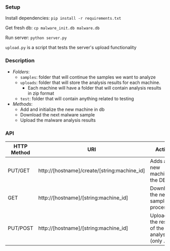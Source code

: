 



### Setup

Install dependencies:
`pip install -r requirements.txt`

Get fresh db:
`cp malware_init.db malware.db`

Run server:
`python server.py`

`upload.py` is a script that tests the server's upload functionality


### Description

* *Folders*:
  - `samples`: folder that will continue the samples we want to analyze
  - `uploads`: folder that will store the analysis results for each machine.
    + Each machine will have a folder that will contain analysis results in zip format
  - `test`: folder that will contain anything related to testing
* *Methods*:
  - Add and initialize the new machine in db
  - Download the next malware sample
  - Upload the malware analysis results

### API

| HTTP Method | URI                                          | Action                                           |
|-------------|----------------------------------------------|--------------------------------------------------|
| PUT/GET     | http://[hostname]/create/[string:machine_id] | Adds a new machine to the DB                     |
| GET         | http://[hostname]/[string:machine_id]        | Downloads the next sample to process             |
| PUT/POST    | http://[hostname]/[string:machine_id]        | Uploads the result of the analysis (only .zip)   |
